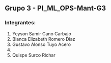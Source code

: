 ## Grupo 3 - PI_ML_OPS-Mant-G3


### Integrantes:


1. Yeyson Samir Cano Carbajo  
2. Bianca Elizabeth Romero Diaz
3. Gustavo Alonso Tuyo Acero
4.  
5. Quispe Surco Richar
